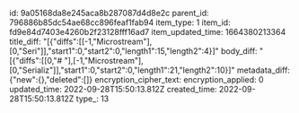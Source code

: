id: 9a05168da8e245aca8b287087d4d8e2c
parent_id: 796886b85dc54ae68cc896feaf1fab94
item_type: 1
item_id: fd9e84d7403e4260b2f23128fff16ad7
item_updated_time: 1664380213364
title_diff: "[{\"diffs\":[[-1,\"Microstream\"],[0,\"Seri\"]],\"start1\":0,\"start2\":0,\"length1\":15,\"length2\":4}]"
body_diff: "[{\"diffs\":[[0,\"# \"],[-1,\"Microstream\"],[0,\"Serializ\"]],\"start1\":0,\"start2\":0,\"length1\":21,\"length2\":10}]"
metadata_diff: {"new":{},"deleted":[]}
encryption_cipher_text: 
encryption_applied: 0
updated_time: 2022-09-28T15:50:13.812Z
created_time: 2022-09-28T15:50:13.812Z
type_: 13